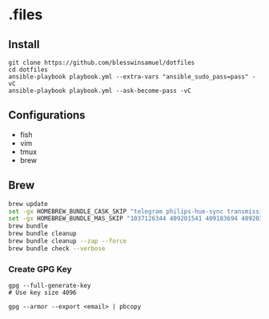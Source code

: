 # .files

## Install

```
git clone https://github.com/blesswinsamuel/dotfiles
cd dotfiles
ansible-playbook playbook.yml --extra-vars "ansible_sudo_pass=pass" -vC
ansible-playbook playbook.yml --ask-become-pass -vC
```

## Configurations

- fish
- vim
- tmux
- brew

## Brew

```sh
brew update
set -gx HOMEBREW_BUNDLE_CASK_SKIP "telegram philips-hue-sync transmission imageoptim graphql-playground intellij-idea fork istat-menus coconutbattery sequel-pro"
set -gx HOMEBREW_BUNDLE_MAS_SKIP "1037126344 409201541 409183694 409203825 634159523 497799835 1432731683 441258766 1287239339 829912893 801463932 1278508951 1482454543 1254743014 803453959"
brew bundle
brew bundle cleanup
brew bundle cleanup --zap --force
brew bundle check --verbose
```

### Create GPG Key

```
gpg --full-generate-key
# Use key size 4096
```

```
gpg --armor --export <email> | pbcopy
```
